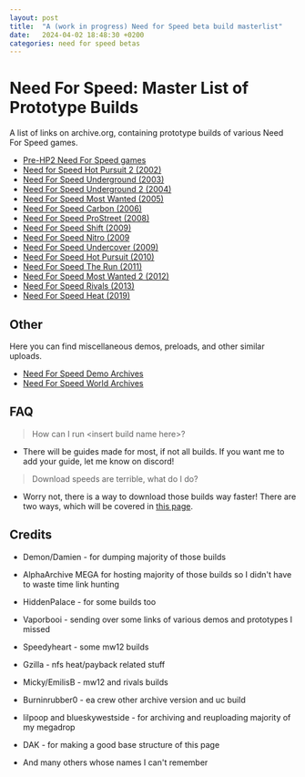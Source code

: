 ```yaml
---
layout: post
title:  "A (work in progress) Need for Speed beta build masterlist"
date:   2024-04-02 18:48:30 +0200
categories: need for speed betas
---
```

# Need For Speed: Master List of Prototype Builds

A list of links on archive.org, containing prototype builds of various Need For Speed games.

* [Pre-HP2 Need For Speed games](https://archive.org/details/legacy_nfs_builds)
* [Need for Speed Hot Pursuit 2 (2002)](https://archive.org/details/nfshp2_builds)
* [Need For Speed Underground (2003)](https://archive.org/details/nfsu_builds)
* [Need For Speed Underground 2 (2004)](https://archive.org/details/nfsu2_builds)
* [Need For Speed Most Wanted (2005)](https://archive.org/details/nfsmw_builds)
* [Need For Speed Carbon (2006)](https://archive.org/details/nfsc_builds)
* [Need For Speed ProStreet (2008)](https://archive.org/details/nfsps_builds)
* [Need For Speed Shift (2009)](https://archive.org/details/nfss_builds)
* [Need For Speed Nitro (2009](https://archive.org/details/nfsn_builds)
* [Need For Speed Undercover (2009)](https://archive.org/details/nfsuc_builds)
* [Need For Speed Hot Pursuit (2010)](https://archive.org/details/nfshp10_builds)
* [Need For Speed The Run (2011)](https://archive.org/details/nfstr_builds)
* [Need For Speed Most Wanted 2 (2012)](https://archive.org/details/need-for-speed-most-wanted-2-ps3-prototype-collection)
* [Need For Speed Rivals (2013)](https://archive.org/details/nfsr_builds)
* [Need For Speed Heat (2019)](https://archive.org/details/nfsh_builds)

## Other

Here you can find miscellaneous demos, preloads, and other similar uploads.

* [Need For Speed Demo Archives](https://archive.org/details/nfs_demos)
* [Need For Speed World Archives](https://archive.org/details/nfsw_builds)



## FAQ

> How can I run \<insert build name here>?

* There will be guides made for most, if not all builds. If you want me to add your guide, let me know on discord!

> Download speeds are terrible, what do I do?

* Worry not, there is a way to download those builds way faster! There are two ways, which will be covered in [this page](https://dzastsed.github.io/archive-org-faster-downloads.html).

## Credits

- Demon/Damien - for dumping majority of those builds
- AlphaArchive MEGA for hosting majority of those builds so I didn't have to waste time link hunting
- HiddenPalace - for some builds too
- Vaporbooi - sending over some links of various demos and prototypes I missed
- Speedyheart - some mw12 builds
- Gzilla - nfs heat/payback related stuff
- Micky/EmilisB - mw12 and rivals builds
- Burninrubber0 - ea crew other archive version and uc build
- lilpoop and blueskywestside - for archiving and reuploading majority of my megadrop
- DAK - for making a good base structure of this page

- And many others whose names I can't remember
